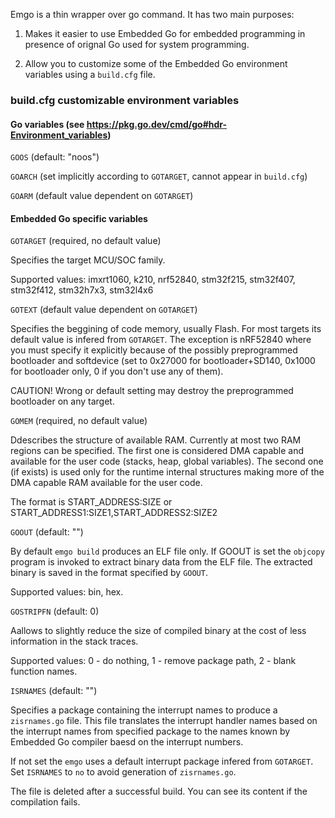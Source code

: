 Emgo is a thin wrapper over go command. It has two main purposes:

1. Makes it easier to use Embedded Go for embedded programming in presence of orignal Go used for system programming.

2. Allow you to customize some of the Embedded Go environment variables using a `build.cfg` file.

### build.cfg customizable environment variables

#### Go variables (see https://pkg.go.dev/cmd/go#hdr-Environment_variables)

`GOOS` (default: "noos")

`GOARCH` (set implicitly according to `GOTARGET`, cannot appear in `build.cfg`)

`GOARM` (default value dependent on `GOTARGET`)

#### Embedded Go specific variables

`GOTARGET` (required, no default value)

Specifies the target MCU/SOC family.

Supported values: imxrt1060, k210, nrf52840, stm32f215, stm32f407, stm32f412, stm32h7x3, stm32l4x6

`GOTEXT` (default value dependent on `GOTARGET`)

Specifies the beggining of code memory, usually Flash. For most targets its default value is infered from `GOTARGET`. The exception is nRF52840 where you must specify it explicitly because of the possibly preprogrammed bootloader and softdevice (set to 0x27000 for bootloader+SD140, 0x1000 for bootloader only, 0 if you don't use any of them).

CAUTION! Wrong or default setting may destroy the preprogrammed bootloader on any target.

`GOMEM` (required, no default value)

Ddescribes the structure of available RAM. Currently at most two RAM regions can be specified. The first one is considered DMA capable and available for the user code (stacks, heap, global variables). The second one (if exists) is used only for the runtime internal structures making more of the DMA capable RAM available for the user code.

The format is START_ADDRESS:SIZE or START_ADDRESS1:SIZE1,START_ADDRESS2:SIZE2

`GOOUT` (default: "")

By default `emgo build` produces an ELF file only. If GOOUT is set the `objcopy` program is invoked to extract binary data from the ELF file. The extracted binary is saved in the format specified by `GOOUT`.

Supported values: bin, hex.

`GOSTRIPFN` (default: 0)

Aallows to slightly reduce the size of compiled binary at the cost of less information in the stack traces.

Supported values: 0 - do nothing, 1 - remove package path, 2 - blank function names.

`ISRNAMES` (default: "")

Specifies a package containing the interrupt names to produce a `zisrnames.go` file. This file translates the interrupt handler names based on the interrupt names from specified package to the names known by Embedded Go compiler baesd on the interrupt numbers.

If not set the `emgo` uses a default interrupt package infered from `GOTARGET`. Set `ISRNAMES` to `no` to avoid generation of `zisrnames.go`.

The file is deleted after a successful build. You can see its content if the compilation fails.